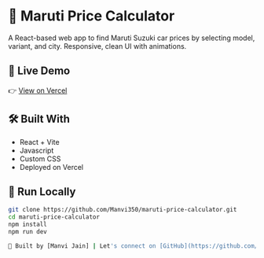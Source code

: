 # 🚗 Maruti Price Calculator

A React-based web app to find Maruti Suzuki car prices by selecting model, variant, and city. Responsive, clean UI with animations.

## 🔗 Live Demo

👉 [View on Vercel](https://maruti-price-calculator.vercel.app)

## 🛠️ Built With

- React + Vite
- Javascript
- Custom CSS
- Deployed on Vercel

## 🚀 Run Locally

```bash
git clone https://github.com/Manvi350/maruti-price-calculator.git
cd maruti-price-calculator
npm install
npm run dev

📌 Built by [Manvi Jain] | Let's connect on [GitHub](https://github.com/Manvi350)
